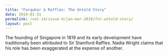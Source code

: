 ```yaml
---
title: "Farquhar & Raffles: The Untold Story"
date: 2019-01-31
permalink: /vol-14/issue-4/jan-mar-2019/fnr-untold-story/
layout: post
---
```

The founding of Singapore in 1819 and its early development have traditionally been attributed to Sir Stamford Raffles. Nadia Wright claims that his role has been exaggerated at the expense of another.